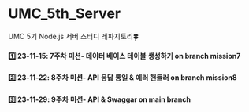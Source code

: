 # UMC_5th_Server
UMC 5기 Node.js 서버 스터디 레파지토리🍀

#### 1️⃣ 23-11-15: 7주차 미션- 데이터 베이스 테이블 생성하기 on branch mission7
#### 2️⃣ 23-11-22: 8주차 미션- API 응답 통일 & 에러 핸들러 on branch mission8
#### 3️⃣ 23-11-29: 9주차 미션- API & Swaggar on main branch

